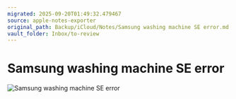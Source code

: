 ```yaml
---
migrated: 2025-09-20T01:49:32.479467
source: apple-notes-exporter
original_path: Backup/iCloud/Notes/Samsung washing machine SE error.md
vault_folder: Inbox/to-review
---
```

# Samsung washing machine SE error
![Samsung washing machine SE error](images/Samsung%20washing%20machine%20SE%20error.jpeg)

